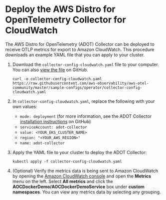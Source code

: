 # Deploy the AWS Distro for OpenTelemetry Collector for CloudWatch<a name="configure-cw"></a>

The AWS Distro for OpenTelemetry \(ADOT\) Collector can be deployed to receive OTLP metrics for export to Amazon CloudWatch\. This procedure downloads an example YAML file that you can apply to your cluster\.

1. Download the `collector-config-cloudwatch.yaml` file to your computer\. You can also [view the file](https://github.com/aws-observability/aws-otel-community/blob/master/sample-configs/operator/collector-config-cloudwatch.yaml) on GitHub\.

   ```
   curl -o collector-config-cloudwatch.yaml https://raw.githubusercontent.com/aws-observability/aws-otel-community/master/sample-configs/operator/collector-config-cloudwatch.yaml
   ```

1. In `collector-config-cloudwatch.yaml`, replace the following with your own values:
   + `mode: deployment` \(for more information, see the ADOT Collector [installation instructions](https://aws-otel.github.io/docs/getting-started/operator#step-2-install-adot-collector-as-kubernetes-custom-resource-to-your-eks-cluster) on GitHub\)
   + `serviceAccount: adot-collector`
   + `value: <YOUR_EKS_CLUSTER_NAME>`
   + `region: "<YOUR_AWS_REGION>"`
   + `name: adot-collector`

1. Apply the YAML file to your cluster to deploy the ADOT Collector:

   ```
   kubectl apply -f collector-config-cloudwatch.yaml
   ```

1. \(Optional\) Verify the metrics data is being sent to Amazon CloudWatch by opening the [Amazon CloudWatch console](https://console.aws.amazon.com/cloudwatch/home) and open the **Metrics** menu on the left\. Select **All metrics** and click the **AOCDockerDemo/AOCDockerDemoService** box under **custom namespaces**\. You can view any metrics data by selecting any grouping\.